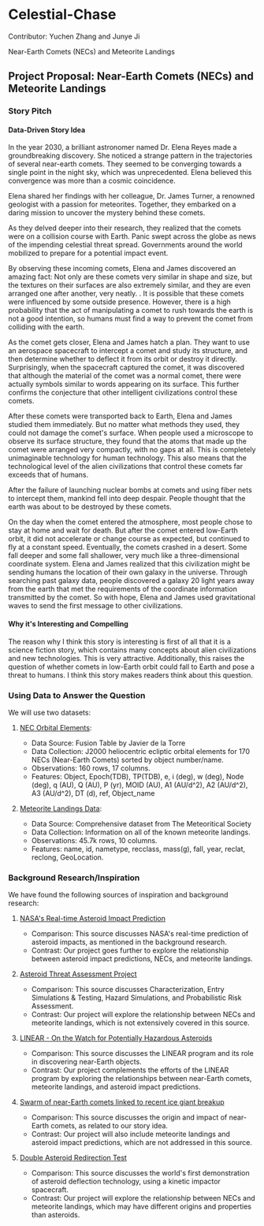 # Celestial-Chase

Contributor: Yuchen Zhang and Junye Ji

Near-Earth Comets (NECs) and Meteorite Landings

## Project Proposal: Near-Earth Comets (NECs) and Meteorite Landings

### Story Pitch

#### Data-Driven Story Idea

In the year 2030, a brilliant astronomer named Dr. Elena Reyes made a groundbreaking discovery. She noticed a strange pattern in the trajectories of several near-earth comets. They seemed to be converging towards a single point in the night sky, which was unprecedented. Elena believed this convergence was more than a cosmic coincidence.

Elena shared her findings with her colleague, Dr. James Turner, a renowned geologist with a passion for meteorites. Together, they embarked on a daring mission to uncover the mystery behind these comets.

As they delved deeper into their research, they realized that the comets were on a collision course with Earth. Panic swept across the globe as news of the impending celestial threat spread. Governments around the world mobilized to prepare for a potential impact event.

By observing these incoming comets, Elena and James discovered an amazing fact: Not only are these comets very similar in shape and size, but the textures on their surfaces are also extremely similar, and they are even arranged one after another, very neatly. . It is possible that these comets were influenced by some outside presence. However, there is a high probability that the act of manipulating a comet to rush towards the earth is not a good intention, so humans must find a way to prevent the comet from colliding with the earth.

As the comet gets closer, Elena and James hatch a plan. They want to use an aerospace spacecraft to intercept a comet and study its structure, and then determine whether to deflect it from its orbit or destroy it directly. Surprisingly, when the spacecraft captured the comet, it was discovered that although the material of the comet was a normal comet, there were actually symbols similar to words appearing on its surface. This further confirms the conjecture that other intelligent civilizations control these comets.

After these comets were transported back to Earth, Elena and James studied them immediately. But no matter what methods they used, they could not damage the comet's surface. When people used a microscope to observe its surface structure, they found that the atoms that made up the comet were arranged very compactly, with no gaps at all. This is completely unimaginable technology for human technology. This also means that the technological level of the alien civilizations that control these comets far exceeds that of humans.

After the failure of launching nuclear bombs at comets and using fiber nets to intercept them, mankind fell into deep despair. People thought that the earth was about to be destroyed by these comets.

On the day when the comet entered the atmosphere, most people chose to stay at home and wait for death. But after the comet entered low-Earth orbit, it did not accelerate or change course as expected, but continued to fly at a constant speed. Eventually, the comets crashed in a desert. Some fall deeper and some fall shallower, very much like a three-dimensional coordinate system. Elena and James realized that this civilization might be sending humans the location of their own galaxy in the universe. Through searching past galaxy data, people discovered a galaxy 20 light years away from the earth that met the requirements of the coordinate information transmitted by the comet. So with hope, Elena and James used gravitational waves to send the first message to other civilizations.

#### Why it's Interesting and Compelling

The reason why I think this story is interesting is first of all that it is a science fiction story, which contains many concepts about alien civilizations and new technologies. This is very attractive. Additionally, this raises the question of whether comets in low-Earth orbit could fall to Earth and pose a threat to humans. I think this story makes readers think about this question.

### Using Data to Answer the Question

We will use two datasets:

1. [NEC Orbital Elements](https://data.nasa.gov/Space-Science/Near-Earth-Comets-Orbital-Elements/b67r-rgxc):
   - Data Source: Fusion Table by Javier de la Torre
   - Data Collection: J2000 heliocentric ecliptic orbital elements
   for 170 NECs (Near-Earth Comets) sorted by object number/name.
   - Observations: 160 rows, 17 columns.
   - Features: Object, Epoch(TDB), TP(TDB), e, i (deg), w (deg), Node (deg), q (AU), Q (AU), P (yr), MOID (AU), A1 (AU/d^2), A2 (AU/d^2), A3 (AU/d^2), DT (d), ref, Object_name

2. [Meteorite Landings Data](https://data.nasa.gov/Space-Science/Meteorite-Landings/gh4g-9sfh):
   - Data Source: Comprehensive dataset from The Meteoritical Society
   - Data Collection: Information on all of the known meteorite landings.
   - Observations: 45.7k rows, 10 columns.
   - Features: name, id, nametype, recclass, mass(g), fall, year, reclat, reclong, GeoLocation.

### Background Research/Inspiration

We have found the following sources of inspiration and background research:

1. [NASA's Real-time Asteroid Impact Prediction](https://www.nasa.gov/solar-system/nasa-system-predicts-impact-of-small-asteroid/www.nasa.gov)
   - Comparison: This source discusses NASA's real-time prediction of asteroid impacts, as mentioned in the background research.
   - Contrast: Our project goes further to explore the relationship between asteroid impact predictions, NECs, and meteorite landings.

2. [Asteroid Threat Assessment Project](https://ntrs.nasa.gov/api/citations/20180000809/downloads/20180000809.pdf)
   - Comparison: This source discusses Characterization, Entry Simulations & Testing, Hazard Simulations, and Probabilistic Risk Assessment.
   - Contrast: Our project will explore the relationship between NECs and meteorite landings, which is not extensively covered in this source.

3. [LINEAR - On the Watch for Potentially Hazardous Asteroids](https://www.ll.mit.edu/impact/watch-potentially-hazardous-asteroids)
   - Comparison: This source discusses the LINEAR program and its role in discovering near-Earth objects.
   - Contrast: Our project complements the efforts of the LINEAR program by exploring the relationships between near-Earth comets, meteorite landings, and asteroid impact predictions.

4. [Swarm of near-Earth comets linked to recent ice giant breakup](https://www.astronomy.com/science/swarm-of-near-earth-comets-linked-to-recent-ice-giant-breakup/)
   - Comparison: This source discusses the origin and impact of near-Earth comets, as related to our story idea.
   - Contrast: Our project will also include meteorite landings and asteroid impact predictions, which are not addressed in this source.

5. [Double Asteroid Redirection Test](https://www.nasa.gov/planetary-defense-dart/)
   - Comparison: This source discusses the world's first demonstration of asteroid deflection technology, using a kinetic impactor spacecraft.
   - Contrast: Our project will explore the relationship between NECs and meteorite landings, which may have different origins and properties than asteroids.
